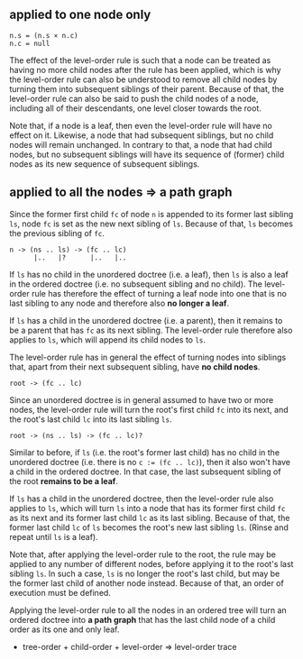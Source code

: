 
<!-- ======================================================================= -->
## applied to one node only

```
n.s = (n.s × n.c)
n.c = null
```

The effect of the level-order rule is such that a node can be treated as
having no more child nodes after the rule has been applied, which is why the
level-order rule can also be understood to remove all child nodes by turning
them into subsequent siblings of their parent. Because of that, the level-order
rule can also be said to push  the child nodes of a node, including all of
their descendants, one level closer towards the root.

Note that, if a node is a leaf, then even the level-order rule will have no
effect on it. Likewise, a node that had subsequent siblings, but no child nodes
will remain unchanged. In contrary to that, a node that had child nodes, but
no subsequent siblings will have its sequence of (former) child nodes as its
new sequence of subsequent siblings.

<!-- ======================================================================= -->
## applied to all the nodes => a path graph

Since the former first child `fc` of node `n` is appended to its former last
sibling `ls`, node `fc` is set as the new next sibling of `ls`. Because of
that, `ls` becomes the previous sibling of `fc`.

```
n -> (ns .. ls) -> (fc .. lc)
      |..   |?      |..   |..
```

If `ls` has no child in the unordered doctree (i.e. a leaf), then `ls` is also
a leaf in the ordered doctree (i.e. no subsequent sibling and no child). The
level-order rule has therefore the effect of turning a leaf node into one that
is no last sibling to any node and therefore also **no longer a leaf**.

If `ls` has a child in the unordered doctree (i.e. a parent), then it remains
to be a parent that has `fc` as its next sibling. The level-order rule therefore
also applies to `ls`, which will append its child nodes to `ls`.

The level-order rule has in general the effect of turning nodes into siblings
that, apart from their next subsequent sibling, have **no child nodes**.

```
root -> (fc .. lc)
```

Since an unordered doctree is in general assumed to have two or more nodes,
the level-order rule will turn the root's first child `fc` into its next, and
the root's last child `lc` into its last sibling `ls`.

```
root -> (ns .. ls) -> (fc .. lc)?
```

Similar to before, if `ls` (i.e. the root's former last child) has no child
in the unordered doctree (i.e. there is no `c := (fc .. lc)`), then it also
won't have a child in the ordered doctree. In that case, the last subsequent
sibling of the root **remains to be a leaf**.

If `ls` has a child in the unordered doctree, then the level-order rule also
applies to `ls`, which will turn `ls` into a node that has its former first
child `fc` as its next and its former last child `lc` as its last sibling.
Because of that, the former last child `lc` of `ls` becomes the root's new
last sibling `ls`. (Rinse and repeat until `ls` is a leaf).

Note that, after applying the level-order rule to the root, the rule may be
applied to any number of different nodes, before applying it to the root's
last sibling `ls`. In such a case, `ls` is no longer the root's last child,
but may be the former last child of another node instead. Because of that,
an order of execution must be defined.

Applying the level-order rule to all the nodes in an ordered tree will turn
an ordered doctree into **a path graph** that has the last child node of a
child order as its one and only leaf.

* tree-order + child-order + level-order => level-order trace
